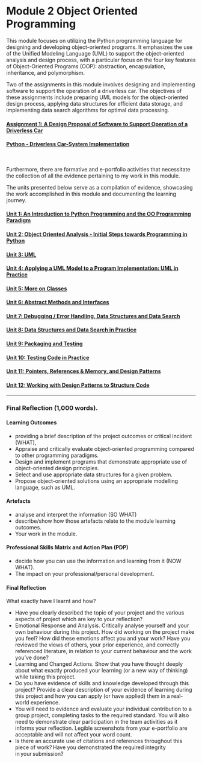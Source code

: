 # Module 2 Object Oriented Programming

This module focuses on utilizing the Python programming language for designing and developing object-oriented programs. It emphasizes the use of the Unified Modeling Language (UML) to support the object-oriented analysis and design process, with a particular focus on the four key features of Object-Oriented Programs (OOP): abstraction, encapsulation, inheritance, and polymorphism.

Two of the assignments in this module involves designing and implementing software to support the operation of a driverless car. The objectives of these assignments include preparing UML models for the object-oriented design process, applying data structures for efficient data storage, and implementing data search algorithms for optimal data processing.

#### [Assignment 1: A Design Proposal of Software to Support Operation of a Driverless Car](OOP_Assignment1.md)
#### [Python - Driverless Car-System Implementation](https://helenhelene.github.io/eportfolio/pdf/sample_presentation.pdf)
<br>

Furthermore, there are formative and e-portfolio activities that necessitate the collection of all the evidence pertaining to my work in this module. 

The units presented below serve as a compilation of evidence, showcasing the work accomplished in this module and documenting the learning journey.

#### [Unit 1: An Introduction to Python Programming and the OO Programming Paradigm](OOP_Unit01.md)

#### [Unit 2: Object Oriented Analysis - Initial Steps towards Programming in Python](OOP_Unit02.md)

#### [Unit 3: UML](OOP_Unit03.md)

#### [Unit 4: Applying a UML Model to a Program Implementation: UML in Practice](OOP_Unit04.md)

#### [Unit 5: More on Classes](OOP_Unit05.md)

#### [Unit 6: Abstract Methods and Interfaces](OOP_Unit06.md)

#### [Unit 7: Debugging / Error Handling, Data Structures and Data Search](OOP_Unit07.md)

#### [Unit 8: Data Structures and Data Search in Practice](OOP_Unit08.md)

#### [Unit 9: Packaging and Testing](OOP_Unit09.md)

#### [Unit 10: Testing Code in Practice](OOP_Unit10.md)

#### [Unit 11: Pointers, References & Memory, and Design Patterns](OOP_Unit11.md)

#### [Unit 12: Working with Design Patterns to Structure Code](OOP_Unit12.md)

----

### Final Reflection (1,000 words).

#### Learning Outcomes
 - providing a brief description of the project outcomes or critical incident (WHAT), 
 - Appraise and critically evaluate object-oriented programming compared to other programming paradigms.
 - Design and implement programs that demonstrate appropriate use of object-oriented design principles.
 - Select and use appropriate data structures for a given problem.
 - Propose object-oriented solutions using an appropriate modelling language, such as UML.

#### Artefacts
 - analyse and interpret the information (SO WHAT)
 - describe/show how those artefacts relate to the module learning outcomes.
 - Your work in the module.
   
#### Professional Skills Matrix and Action Plan (PDP)
 - decide how you can use the information and learning from it (NOW WHAT). 
 - The impact on your professional/personal development.

#### Final Reflection
What exactly have I learnt and how?
- Have you clearly described the topic of your project and the various aspects of project which are key to your reflection?
 - Emotional Response and Analysis. Critically analyse yourself and your own behaviour during this project. How did working on the project make you feel? How did these emotions affect you and your work? Have you reviewed the views of others, your prior experience, and correctly referenced literature, in relation to your current behaviour and the work you’ve done?
 - Learning and Changed Actions. Show that you have thought deeply about what exactly produced your learning (or a new way of thinking) while taking this project.
 - Do you have evidence of skills and knowledge developed through this project? Provide a clear description of your evidence of learning during this project and how you can apply (or have applied) them in a real-world experience.
 - You will need to evidence and evaluate your individual contribution to a group project, completing tasks to the required standard. You will also need to demonstrate clear participation in the team activities as it informs your reflection. Legible screenshots from your e-portfolio are acceptable and will not affect your word count.
 - Is there an accurate use of citations and references throughout this piece of work? Have you demonstrated the required integrity in your submission?
